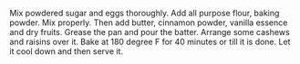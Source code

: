 Mix powdered sugar and eggs thoroughly. Add all purpose flour, baking powder. Mix properly. Then add butter,
 cinnamon powder, vanilla essence and dry fruits. Grease the pan and pour the batter. Arrange some cashews and
 raisins over it. Bake at 180 degree F for 40 minutes or till it is done. Let it cool down and then serve it.
